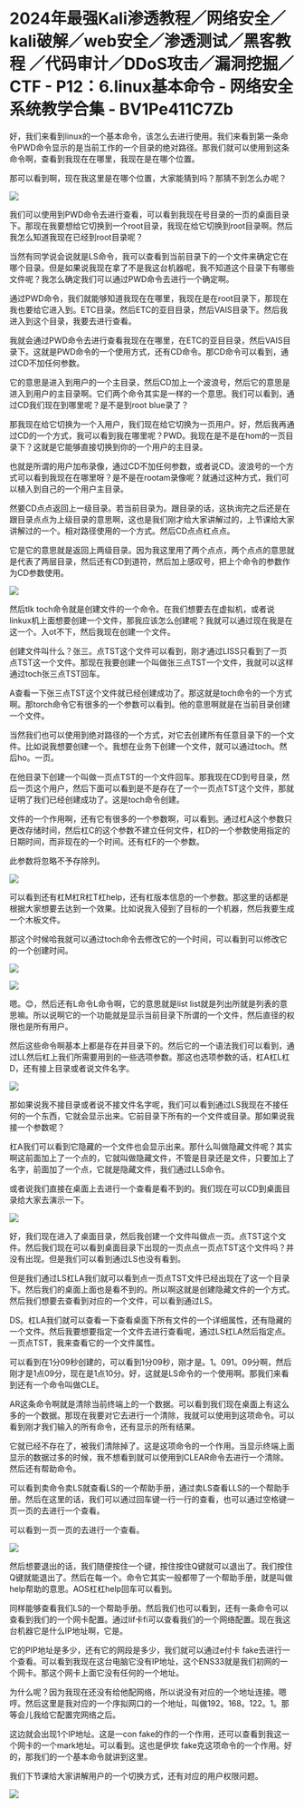 # 2024年最强Kali渗透教程／网络安全／kali破解／web安全／渗透测试／黑客教程 ／代码审计／DDoS攻击／漏洞挖掘／CTF - P12：6.linux基本命令 - 网络安全系统教学合集 - BV1Pe411C7Zb

好，我们来看到linux的一个基本命令，该怎么去进行使用。我们来看到第一条命令PWD命令显示的是当前工作的一个目录的绝对路径。那我们就可以使用到这条命令啊，查看到我现在在哪里，我现在是在哪个位置。

那可以看到啊，现在我这里是在哪个位置，大家能猜到吗？那猜不到怎么办呢？

![](img/226c6e7c7821a0ee12a122ed724335a5_1.png)

我们可以使用到PWD命令去进行查看，可以看到我现在号目录的一页的桌面目录下。那现在我要想给它切换到一个root目录，我现在给它切换到root目录啊。然后我怎么知道我现在已经到root目录呢？

当然有同学说会说就是LS命令，我可以查看到当前目录下的一个文件来确定它在哪个目录。但是如果说我现在拿了不是我这台机器呢，我不知道这个目录下有哪些文件呢？我怎么确定我们可以通过PWD命令去进行一个确定啊。

通过PWD命令，我们就能够知道我现在在哪里，我现在是在root目录下，那现在我也要给它进入到。ETC目录。然后ETC的亚目目录，然后VAIS目录下。然后我进入到这个目录，我要去进行查看。

我就会通过PWD命令去进行查看我现在在哪里，在ETC的亚目目录，然后VAIS目录下。这就是PWD命令的一个使用方式，还有CD命令。那CD命令可以看到，通过CD不加任何参数。

它的意思是进入到用户的一个主目录，然后CD加上一个波浪号，然后它的意思是进入到用户的主目录啊。它们两个命令其实是一样的一个意思。我们可以看到，通过CD我们现在到哪里呢？是不是到root blue录了？

那我现在给它切换为一个入用户，我们现在给它切换为一页用户。好，然后我再通过CD的一个方式，我可以看到我在哪里呢？PWD。我现在是不是在hom的一页目录下？这就是它能够直接切换到你的一个用户的主目录。

也就是所谓的用户加布录像，通过CD不加任何参数，或者说CD。波浪号的一个方式可以看到我现在在哪里呀？是不是在rootam录像呢？就通过这种方式，我们可以植入到自己的一个用户主目录。

然要CD点点返回上一级目录。若当前目录为。跟目录的话，这执询完之后还是在跟目录点点为上级目录的意思啊，这也是我们刚才给大家讲解过的，上节课给大家讲解过的一个。相对路径使用的一个方式。然后CD点点杠点点。

它是它的意思就是返回上两级目录。因为我这里用了两个点点，两个点点的意思就是代表了两层目录，然后还有CD到道符，然后加上感叹号，把上个命令的参数作为CD参数使用。



![](img/226c6e7c7821a0ee12a122ed724335a5_3.png)

然后tlk toch命令就是创建文件的一个命令。在我们想要去在虚拟机，或者说linkux机上面想要创建一个文件，那我应该怎么创建呢？我就可以通过现在我是在这一个。入ot不下，然后我现在创建一个文件。

创建文件叫什么？张三。点TST这个文件可以看到，刚才通过LISS只看到了一页点TST这一个文件。那现在我要创建一个叫做张三点TST一个文件，我就可以这样通过toch张三点TST回车。

A查看一下张三点TST这个文件就已经创建成功了。那这就是toch命令的一个方式啊。那torch命令它有很多的一个参数可以看到。他的意思啊就是在当前目录创建一个文件。

当然我们也可以使用到绝对路径的一个方式，对它去创建所有任意目录下的一个文件。比如说我想要创建一个。我想在业务下创建一个文件，就可以通过toch。然后ho。一页。

在他目录下创建一个叫做一页点TST的一个文件回车。那我现在CD到号目录，然后一页这个用户，然后下面可以看到是不是存在了一个一页点TST这个文件，那就证明了我们已经创建成功了。这是toch命令创建。

文件的一个作用啊，还有它有很多的一个参数啊，可以看到。通过杠A这个参数只更改存储时间，然后杠C的这个参数不建立任何文件，杠D的一个参数使用指定的日期时间，而非现在的一个时间。还有杠F的一个参数。

此参数将忽略不予存除列。

![](img/226c6e7c7821a0ee12a122ed724335a5_5.png)

可以看到还有杠M杠R杠T杠help，还有杠版本信息的一个参数。那这里的话都是根据大家想要去达到一个效果。比如说我入侵到了目标的一个机器，然后我要生成一个木板文件。

那这个时候哈我就可以通过toch命令去修改它的一个时间，可以看到可以修改它的一个创建时间。

![](img/226c6e7c7821a0ee12a122ed724335a5_7.png)

![](img/226c6e7c7821a0ee12a122ed724335a5_8.png)

嗯。😊，然后还有L命令L命令啊，它的意思就是list list就是列出所就是列表的意思嘛。所以说啊它的一个功能就是显示当前目录下所谓的一个文件，然后直径的权限也是所有用户。

然后这些命令啊基本上都是存在并目录下的。然后它的一个语法我们可以看到，通过LL然后杠上我们所需要用到的一些选项参数。那这也选项参数的话，杠A杠L杠D，还有接上目录或者说文件名字。



![](img/226c6e7c7821a0ee12a122ed724335a5_10.png)

那如果说我不接目录或者说不接文件名字呢，我们可以看到通过LS我现在不接任何的一个东西，它就会显示出来。它前目录下所有的一个文件或目录。那如果说我接一个参数呢？

杠A我们可以看到它隐藏的一个文件也会显示出来。那什么叫做隐藏文件呢？其实啊这前面加上了一个点的，它就叫做隐藏文件，不管是目录还是文件，只要加上了名字，前面加了一个点，它就是隐藏文件，我们通过LLS命令。

或者说我们直接在桌面上去进行一个查看是看不到的。我们现在可以CD到桌面目录给大家去演示一下。

![](img/226c6e7c7821a0ee12a122ed724335a5_12.png)

好，我们现在进入了桌面目录，然后我创建一个文件叫做点一页。点TST这个文件。然后我们现在可以看到桌面目录下出现的一页点点一页点TST这个文件吗？并没有出现。但是我们可以看到通过LS也没有看到。

但是我们通过LS杠LA我们就可以看到点一页点TST文件已经出现在了这一个目录下。然后我们的桌面上面也是看不到的。所以啊这就是创建隐藏文件的一个方式。然后我们想要去查看到对应的一个文件，可以看到通过LS。

DS。杠LA我们就可以查看一下查看桌面下所有文件的一个详细属性，还有隐藏的一个文件。然后我要想要指定一个文件去进行查看呢，通过LS杠LA然后指定点。一页点TST，我来查看它的一个文件属性。

可以看到在1分09秒创建的，可以看到1分09秒，刚才是。1。091。09分啊，然后刚才是1点09分，现在是1点10分。好，这就是LS命令的一个使用啊。那我们来看到还有一个命令叫做CLE。

AR这条命令啊就是清除当前终端上的一个数据。可以看到我们现在桌面上有这么多的一个数据。那现在我要对它去进行一个清除，我就可以使用到这项命令。可以看到刚才我们输入的所有命令，还有显示的所有结果。

它就已经不存在了，被我们清除掉了。这是这项命令的一个作用。当显示终端上面显示的数据过多的时候，我不想看到就可以使用到CLEAR命令去进行一个清除。然后还有帮助命令。

可以看到卖命令卖LS就查看LS的一个帮助手册，通过卖LS查看LLS的一个帮助手册。然后在这里的话，我们可以通过回车键一行一行的查看，也可以通过空格键一页一页的去进行一个查看。

可以看到一页一页的去进行一个查看。

![](img/226c6e7c7821a0ee12a122ed724335a5_14.png)

然后想要退出的话，我们随便按住一个键，按住按住Q键就可以退出了。我们按住Q键就能退出了。然后在每一个。命令它其实一般都带了一个帮助手册，就是叫做help帮助的意思。AOS杠杠help回车可以看到。

同样能够查看我们LS的一个帮助手册。然后我们也可以看到，还有一条命令可以查看到我们的一个网卡配置。通过Iif卡fi可以查看我们的一个网络配置。现在我这台机器它是什么IP地址啊，它是。

它的PIP地址是多少，还有它的网段是多少，我们就可以通过e付卡 fake去进行一个查看。可以看到我现在这台电脑它没有IP地址，这个ENS33就是我们初网的一个网卡。那这个网卡上面它没有任何的一个地址。

为什么呢？因为我现在还没有给他配网络，所以说没有对应的一个地址连接。嗯哼。然后这里是我对应的一个序拟网口的一个地址，叫做192。168。122。1。那等会儿我给它配置完网络之后。

这边就会出现1个IP地址。这是一con fake的作的一个作用，还可以查看到我这一个网卡的一个mark地址。可以看到。这也是伊坎 fake克这项命令的一个作用。好的，那我们的一个基本命令就讲到这里。

我们下节课给大家讲解用户的一个切换方式，还有对应的用户权限问题。

![](img/226c6e7c7821a0ee12a122ed724335a5_16.png)